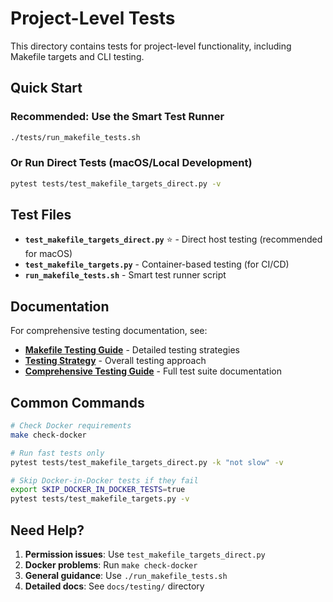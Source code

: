 # Project-Level Tests

This directory contains tests for project-level functionality, including Makefile targets and CLI testing.

## Quick Start

### Recommended: Use the Smart Test Runner
```bash
./tests/run_makefile_tests.sh
```

### Or Run Direct Tests (macOS/Local Development)
```bash
pytest tests/test_makefile_targets_direct.py -v
```

## Test Files

- **`test_makefile_targets_direct.py`** ⭐ - Direct host testing (recommended for macOS)
- **`test_makefile_targets.py`** - Container-based testing (for CI/CD)
- **`run_makefile_tests.sh`** - Smart test runner script

## Documentation

For comprehensive testing documentation, see:
- **[Makefile Testing Guide](../docs/testing/makefile-testing.md)** - Detailed testing strategies
- **[Testing Strategy](../docs/testing/TESTING_STRATEGY.md)** - Overall testing approach
- **[Comprehensive Testing Guide](../docs/testing/COMPREHENSIVE_TESTING_GUIDE.md)** - Full test suite documentation

## Common Commands

```bash
# Check Docker requirements
make check-docker

# Run fast tests only
pytest tests/test_makefile_targets_direct.py -k "not slow" -v

# Skip Docker-in-Docker tests if they fail
export SKIP_DOCKER_IN_DOCKER_TESTS=true
pytest tests/test_makefile_targets.py -v
```

## Need Help?

1. **Permission issues**: Use `test_makefile_targets_direct.py`
2. **Docker problems**: Run `make check-docker`
3. **General guidance**: Use `./run_makefile_tests.sh`
4. **Detailed docs**: See `docs/testing/` directory

